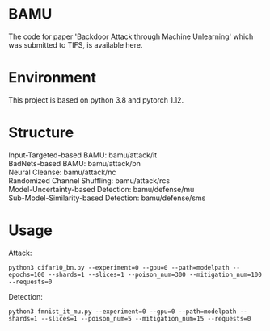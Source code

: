 # BAMU
The code for paper 'Backdoor Attack through Machine Unlearning' which was submitted to TIFS, is available here.

# Environment
This project is based on python 3.8 and pytorch 1.12.

# Structure
Input-Targeted-based BAMU: bamu/attack/it<br>
BadNets-based BAMU: bamu/attack/bn<br>
Neural Cleanse: bamu/attack/nc<br>
Randomized Channel Shuffling: bamu/attack/rcs<br>
Model-Uncertainty-based Detection: bamu/defense/mu<br>
Sub-Model-Similarity-based Detection: bamu/defense/sms

# Usage
Attack:
```
python3 cifar10_bn.py --experiment=0 --gpu=0 --path=modelpath --epochs=100 --shards=1 --slices=1 --poison_num=300 --mitigation_num=100 --requests=0
```
Detection:
```
python3 fmnist_it_mu.py --experiment=0 --gpu=0 --path=modelpath --shards=1 --slices=1 --poison_num=5 --mitigation_num=15 --requests=0
```
